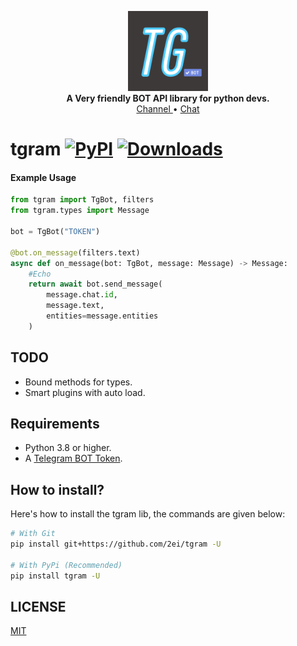 <p align="center">
    <a href="https://github.com/2ei/tgram">
        <img src="https://raw.githubusercontent.com/7n2/nothing/main/tgbot-small.png" alt="tgram" width="128">
    </a>
    <br>
    <b>A Very friendly BOT API library for python devs.</b>
    </br>
    <a href="https://t.me/tgbot_channel">
        Channel
    </a>
    •
    <a href="https://t.me/tgbot_chat">
        Chat
    </a>
</p>

# tgram [![PyPI](https://img.shields.io/pypi/v/tgram.svg?logo=python&logoColor=%23959DA5&label=pypi&labelColor=%23282f37)](https://pypi.org/project/tgram/) [![Downloads](https://static.pepy.tech/badge/tgram)](https://pepy.tech/project/tgram)

#### Example Usage
```python
from tgram import TgBot, filters
from tgram.types import Message

bot = TgBot("TOKEN")

@bot.on_message(filters.text)
async def on_message(bot: TgBot, message: Message) -> Message:
    #Echo
    return await bot.send_message(
        message.chat.id,
        message.text,
        entities=message.entities
    )
```

## TODO
- Bound methods for types.
- Smart plugins with auto load.

## Requirements
- Python 3.8 or higher.
- A [Telegram BOT Token](https://core.telegram.org/bots/tutorial#obtain-your-bot-token).

## How to install?
Here's how to install the tgram lib, the commands are given below:

``` bash
# With Git
pip install git+https://github.com/2ei/tgram -U

# With PyPi (Recommended)
pip install tgram -U
```

## LICENSE
[MIT](https://github.com/2ei/tgram?tab=MIT-1-ov-file)